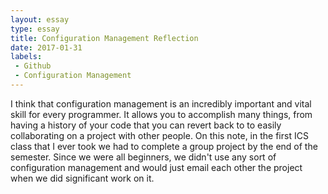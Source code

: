 ```yaml
---
layout: essay
type: essay
title: Configuration Management Reflection
date: 2017-01-31
labels:
 - Github
 - Configuration Management
---
```


I think that configuration management is an incredibly important and vital skill for every programmer. It allows you to accomplish many things, from having a history of your code that you can revert back to to easily collaborating on a project with other people. On this note, in the first ICS class that I ever took we had to complete a group project by the end of the semester. Since we were all beginners, we didn't use any sort of configuration management and would just email each other the project when we did significant work on it.
